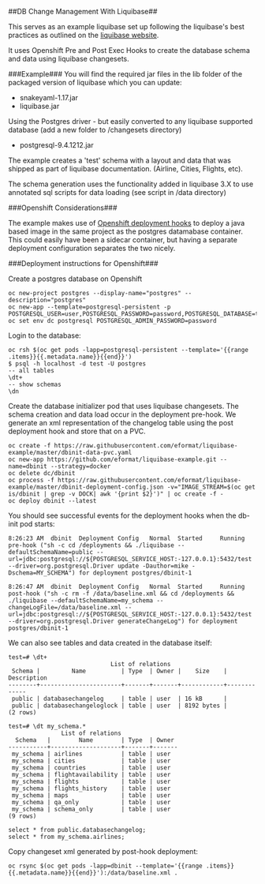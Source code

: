##DB Change Management With Liquibase##

This serves as an example liquibase set up following the liquibase's best practices as outlined on the [liquibase website](http://www.liquibase.org/bestpractices.html).

It uses Openshift Pre and Post Exec Hooks to create the database schema and data using liquibase changesets.

###Example###
You will find the required jar files in the lib folder of the packaged version of liquibase which you can update:

* snakeyaml-1.17.jar
* liquibase.jar

Using the Postgres driver - but easily converted to any liquibase supported database (add a new folder to /changesets directory)

* postgresql-9.4.1212.jar

The example creates a 'test' schema with a layout and data that was shipped as part of liquibase documentation. (Airline, Cities, Flights, etc).

The schema generation uses the functionality added in liquibase 3.X to use annotated sql scripts for data loading (see script in /data directory)

###Openshift Considerations###

The example makes use of [Openshift deployment hooks](https://docs.openshift.com/container-platform/3.3/dev_guide/deployments.html#lifecycle-hooks)
to deploy a java based image in the same project as the postgres datamabase container. This could easily have been a sidecar container, but having a 
separate deployment configuration separates the two nicely.

###Deployment instructions for Openshift###

Create a postgres database on Openshift

````
oc new-project postgres --display-name="postgres" --description="postgres"
oc new-app --template=postgresql-persistent -p POSTGRESQL_USER=user,POSTGRESQL_PASSWORD=password,POSTGRESQL_DATABASE=test
oc set env dc postgresql POSTGRESQL_ADMIN_PASSWORD=password
````

Login to the database:

````
oc rsh $(oc get pods -lapp=postgresql-persistent --template='{{range .items}}{{.metadata.name}}{{end}}')
$ psql -h localhost -d test -U postgres
-- all tables
\dt+
-- show schemas
\dn
````

Create the database initializer pod that uses liquibase changesets. The schema creation and data load occur in the deployment
pre-hook. We generate an xml representation of the changelog table using the post deployment hook and store that on a PVC.

````
oc create -f https://raw.githubusercontent.com/eformat/liquibase-example/master/dbinit-data-pvc.yaml
oc new-app https://github.com/eformat/liquibase-example.git --name=dbinit --strategy=docker
oc delete dc/dbinit
oc process -f https://raw.githubusercontent.com/eformat/liquibase-example/master/dbinit-deployment-config.json -v="IMAGE_STREAM=$(oc get is/dbinit | grep -v DOCK| awk '{print $2}')" | oc create -f -
oc deploy dbinit --latest
````

You should see successful events for the deployment hooks when the db-init pod starts:

````
8:26:23 AM	dbinit	Deployment Config	Normal	Started 	Running pre-hook ("sh -c cd /deployments && ./liquibase --defaultSchemaName=public --url=jdbc:postgresql://${POSTGRESQL_SERVICE_HOST:-127.0.0.1}:5432/test --driver=org.postgresql.Driver update -Dauthor=mike -Dschema=MY_SCHEMA") for deployment postgres/dbinit-1

8:26:47 AM	dbinit	Deployment Config	Normal	Started 	Running post-hook ("sh -c rm -f /data/baseline.xml && cd /deployments && ./liquibase --defaultSchemaName=my_schema --changeLogFile=/data/baseline.xml --url=jdbc:postgresql://${POSTGRESQL_SERVICE_HOST:-127.0.0.1}:5432/test --driver=org.postgresql.Driver generateChangeLog") for deployment postgres/dbinit-1
````

We can also see tables and data created in the database itself:

````
test=# \dt+
                             List of relations
 Schema |         Name          | Type  | Owner |    Size    | Description 
--------+-----------------------+-------+-------+------------+-------------
 public | databasechangelog     | table | user  | 16 kB      | 
 public | databasechangeloglock | table | user  | 8192 bytes | 
(2 rows)

test=# \dt my_schema.*
               List of relations
  Schema   |        Name        | Type  | Owner 
-----------+--------------------+-------+-------
 my_schema | airlines           | table | user
 my_schema | cities             | table | user
 my_schema | countries          | table | user
 my_schema | flightavailability | table | user
 my_schema | flights            | table | user
 my_schema | flights_history    | table | user
 my_schema | maps               | table | user
 my_schema | qa_only            | table | user
 my_schema | schema_only        | table | user
(9 rows)

select * from public.databasechangelog;
select * from my_schema.airlines;
````
Copy changeset xml generated by post-hook deployment:

````
oc rsync $(oc get pods -lapp=dbinit --template='{{range .items}}{{.metadata.name}}{{end}}'):/data/baseline.xml .
````
